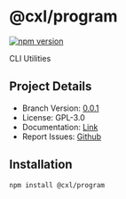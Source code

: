 # @cxl/program 
	
[![npm version](https://badge.fury.io/js/%40cxl%2Fprogram.svg)](https://badge.fury.io/js/%40cxl%2Fprogram)

CLI Utilities

## Project Details

-   Branch Version: [0.0.1](https://npmjs.com/package/@cxl/program/v/0.0.1)
-   License: GPL-3.0
-   Documentation: [Link](https://cxlio.github.io/cxl/program)
-   Report Issues: [Github](https://github.com/cxlio/cxl/issues)

## Installation

	npm install @cxl/program

